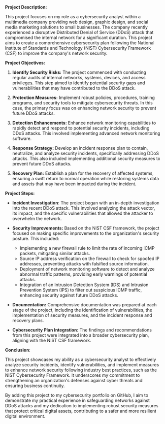 **Project Description:**

This project focuses on my role as a cybersecurity analyst within a multimedia company providing web design, graphic design, and social media marketing solutions to small businesses. The company recently experienced a disruptive Distributed Denial of Service (DDoS) attack that compromised the internal network for a significant duration. This project aims to create a comprehensive cybersecurity plan following the National Institute of Standards and Technology (NIST) Cybersecurity Framework (CSF) to improve the company's network security.

**Project Objectives:**

1. **Identify Security Risks:** The project commenced with conducting regular audits of internal networks, systems, devices, and access privileges. This step aimed to identify potential security gaps and vulnerabilities that may have contributed to the DDoS attack.

2. **Protection Measures:** Implement robust policies, procedures, training programs, and security tools to mitigate cybersecurity threats. In this case, the primary focus was on enhancing network security to prevent future DDoS attacks.

3. **Detection Enhancements:** Enhance network monitoring capabilities to rapidly detect and respond to potential security incidents, including DDoS attacks. This involved implementing advanced network monitoring software.

4. **Response Strategy:** Develop an incident response plan to contain, neutralize, and analyze security incidents, specifically addressing DDoS attacks. This also included implementing additional security measures to prevent future DDoS attacks.

5. **Recovery Plan:** Establish a plan for the recovery of affected systems, ensuring a swift return to normal operation while restoring systems data and assets that may have been impacted during the incident.

**Project Steps:**

- **Incident Investigation:** The project began with an in-depth investigation into the recent DDoS attack. This involved analyzing the attack vector, its impact, and the specific vulnerabilities that allowed the attacker to overwhelm the network.

- **Security Improvements:** Based on the NIST CSF framework, the project focused on making specific improvements to the organization's security posture. This included:
  - Implementing a new firewall rule to limit the rate of incoming ICMP packets, mitigating similar attacks.
  - Source IP address verification on the firewall to check for spoofed IP addresses, preventing attacks with falsified source information.
  - Deployment of network monitoring software to detect and analyze abnormal traffic patterns, providing early warnings of potential attacks.
  - Integration of an Intrusion Detection System (IDS) and Intrusion Prevention System (IPS) to filter out suspicious ICMP traffic, enhancing security against future DDoS attacks.

- **Documentation:** Comprehensive documentation was prepared at each stage of the project, including the identification of vulnerabilities, the implementation of security measures, and the incident response and recovery plans.

- **Cybersecurity Plan Integration:** The findings and recommendations from this project were integrated into a broader cybersecurity plan, aligning with the NIST CSF framework.

**Conclusion:**

This project showcases my ability as a cybersecurity analyst to effectively analyze security incidents, identify vulnerabilities, and implement measures to enhance network security following industry best practices, such as the NIST Cybersecurity Framework. It underscores my commitment to strengthening an organization's defenses against cyber threats and ensuring business continuity.

By adding this project to my cybersecurity portfolio on GitHub, I aim to demonstrate my practical experience in safeguarding networks against DDoS attacks and my dedication to implementing robust security measures that protect critical digital assets, contributing to a safer and more resilient digital environment.
